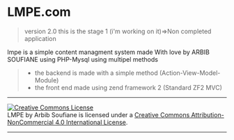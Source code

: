 # LMPE.com

>version 2.0
>this is the stage 1 (i'm working on it)=>Non completed application



lmpe is a simple content managment system
made With love by ARBIB SOUFIANE using PHP-Mysql using multipel methods

> - the backend is made with a simple method (Action-View-Model-Module)
> - the front end made using zend framework 2 (Standard ZF2 MVC) 
<hr/>
<a rel="license" href="http://creativecommons.org/licenses/by-nc/4.0/"><img alt="Creative Commons License" style="border-width:0" src="https://i.creativecommons.org/l/by-nc/4.0/88x31.png" /></a><br /><span xmlns:dct="http://purl.org/dc/terms/" property="dct:title">LMPE</span> by <span xmlns:cc="http://creativecommons.org/ns#" property="cc:attributionName">Arbib Soufiane</span> is licensed under a <a rel="license" href="http://creativecommons.org/licenses/by-nc/4.0/">Creative Commons Attribution-NonCommercial 4.0 International License</a>.
<hr/>
